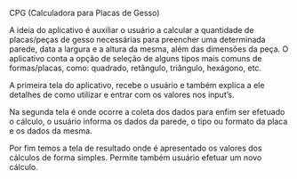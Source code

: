 CPG (Calculadora para Placas de Gesso)

A ideia do aplicativo é auxiliar o usuário a calcular a quantidade de placas/peças de gesso necessárias para preencher uma determinada parede, data a largura e a altura da mesma, além das dimensões da peça. O aplicativo conta a opção de seleção de alguns tipos mais comuns de formas/placas, como: quadrado, retângulo, triângulo, hexágono, etc.

A primeira tela do aplicativo, recebe o usuário e também explica a ele detalhes de como utilizar e entrar com os valores nos input’s. 

Na segunda tela é onde ocorre a coleta dos dados para enfim ser efetuado o cálculo, o usuário informa os dados da parede, o tipo ou formato da placa e os dados da mesma. 

Por fim temos a tela de resultado onde é apresentado os valores dos cálculos de forma simples. Permite também usuário efetuar um novo cálculo.
